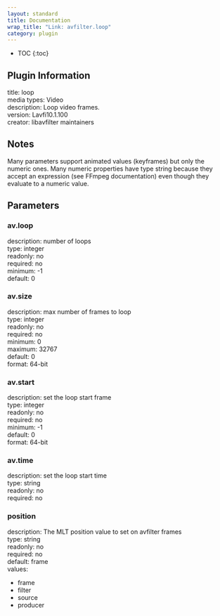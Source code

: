 ```yaml
---
layout: standard
title: Documentation
wrap_title: "Link: avfilter.loop"
category: plugin
---
```

* TOC
{:toc}

## Plugin Information

title: loop  
media types:
Video  
description: Loop video frames.  
version: Lavfi10.1.100  
creator: libavfilter maintainers  

## Notes

Many parameters support animated values (keyframes) but only the numeric ones. Many numeric properties have type string because they accept an expression (see FFmpeg documentation) even though they evaluate to a numeric value.

## Parameters

### av.loop

  
description:
number of loops  
type: integer  
readonly: no  
required: no  
minimum: -1  
default: 0  

### av.size

  
description:
max number of frames to loop  
type: integer  
readonly: no  
required: no  
minimum: 0  
maximum: 32767  
default: 0  
format: 64-bit  

### av.start

  
description:
set the loop start frame  
type: integer  
readonly: no  
required: no  
minimum: -1  
default: 0  
format: 64-bit  

### av.time

  
description:
set the loop start time  
type: string  
readonly: no  
required: no  

### position

  
description:
The MLT position value to set on avfilter frames  
type: string  
readonly: no  
required: no  
default: frame  
values:  

* frame
* filter
* source
* producer

